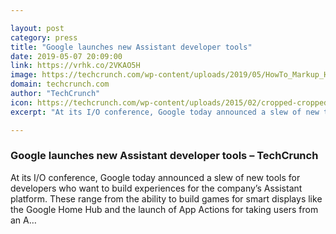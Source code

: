 ```yaml
---

layout: post
category: press
title: "Google launches new Assistant developer tools"
date: 2019-05-07 20:09:00
link: https://vrhk.co/2VKAO5H
image: https://techcrunch.com/wp-content/uploads/2019/05/HowTo_Markup_Home-Hub.gif?w=711
domain: techcrunch.com
author: "TechCrunch"
icon: https://techcrunch.com/wp-content/uploads/2015/02/cropped-cropped-favicon-gradient.png?w=180
excerpt: "At its I/O conference, Google today announced a slew of new tools for developers who want to build experiences for the company’s Assistant platform. These range from the ability to build games for smart displays like the Google Home Hub and the launch of App Actions for taking users from an A…"

---
```


### Google launches new Assistant developer tools – TechCrunch

At its I/O conference, Google today announced a slew of new tools for developers who want to build experiences for the company’s Assistant platform. These range from the ability to build games for smart displays like the Google Home Hub and the launch of App Actions for taking users from an A…